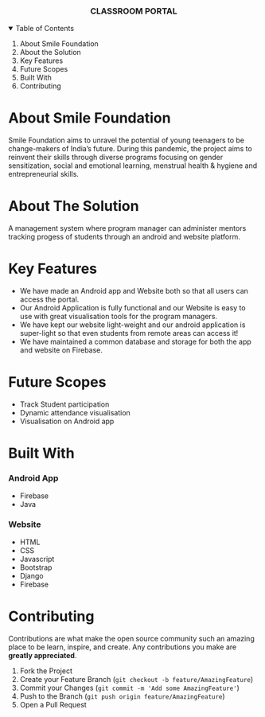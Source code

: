 

  <h3 align="center">CLASSROOM PORTAL</h3>



<!-- TABLE OF CONTENTS -->
<details open="open">
  <summary>Table of Contents</summary>
  <ol>
    <li>About Smile Foundation
    <li>About the Solution</li>
     <li>Key Features</li>
    <li>Future Scopes</li>
     <li>Built With </li>
   <li>Contributing</li>
  </ol>
</details>


# About Smile Foundation
<p>Smile Foundation aims to unravel the potential of young teenagers to be change-makers of India’s future. During this pandemic, the project aims to reinvent their skills through diverse programs focusing on gender sensitization, social and emotional learning, menstrual health & hygiene and entrepreneurial skills.</p>
<!-- ABOUT THE PROJECT -->

# About The Solution
<p>A management system where program manager can administer mentors tracking progess of students through an android and website platform.
</p>

# Key Features
* We have made an Android app and Website both so that all users can access the portal.
* Our Android Application is fully functional and our Website is easy to use with great visualisation tools for the program managers.
* We have kept our website light-weight and our android application is super-light so that even students from remote areas can access it!
* We have maintained a common database and storage for both the app and website on Firebase.

# Future Scopes
* Track Student participation
* Dynamic attendance visualisation
* Visualisation on Android app


# Built With
### Android App
* Firebase
* Java
### Website
* HTML
* CSS
* Javascript
* Bootstrap
* Django
* Firebase


<!-- CONTRIBUTING -->
# Contributing

Contributions are what make the open source community such an amazing place to be learn, inspire, and create. Any contributions you make are **greatly appreciated**.

1. Fork the Project
2. Create your Feature Branch (`git checkout -b feature/AmazingFeature`)
3. Commit your Changes (`git commit -m 'Add some AmazingFeature'`)
4. Push to the Branch (`git push origin feature/AmazingFeature`)
5. Open a Pull Request
